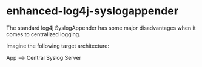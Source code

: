 # enhanced-log4j-syslogappender

The standard log4j SyslogAppender has some major disadvantages when it comes to centralized logging.

Imagine the following target architecture:

App --> Central Syslog Server
